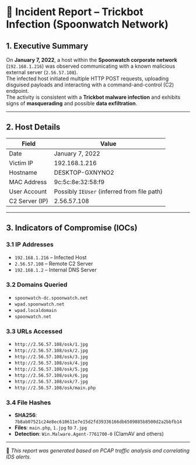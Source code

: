 # 📝 Incident Report – Trickbot Infection (Spoonwatch Network)

## 1. Executive Summary

On **January 7, 2022**, a host within the **Spoonwatch corporate network** (`192.168.1.216`) was observed communicating with a known malicious external server (`2.56.57.108`).  
The infected host initiated multiple HTTP POST requests, uploading disguised payloads and interacting with a command-and-control (C2) endpoint.  
The activity is consistent with a **Trickbot malware infection** and exhibits signs of **masquerading** and possible **data exfiltration**.

---

## 2. Host Details

| Field           | Value                                             |
|----------------|---------------------------------------------------|
| Date           | January 7, 2022                                   |
| Victim IP      | 192.168.1.216                                     |
| Hostname       | DESKTOP-GXNYNO2                                   |
| MAC Address    | 9c:5c:8e:32:58:f9                                  |
| User Account   | Possibly `IEUser` (inferred from file path)       |
| C2 Server (IP) | 2.56.57.108                                       |

---

## 3. Indicators of Compromise (IOCs)

### 3.1 IP Addresses

- `192.168.1.216` – Infected Host  
- `2.56.57.108` – Remote C2 Server  
- `192.168.1.2` – Internal DNS Server  

### 3.2 Domains Queried

- `spoonwatch-dc.spoonwatch.net`  
- `wpad.spoonwatch.net`  
- `wpad.localdomain`  
- `spoonwatch.net`  

### 3.3 URLs Accessed

- `http://2.56.57.108/osk/1.jpg`  
- `http://2.56.57.108/osk/2.jpg`  
- `http://2.56.57.108/osk/3.jpg`  
- `http://2.56.57.108/osk/4.jpg`  
- `http://2.56.57.108/osk/5.jpg`  
- `http://2.56.57.108/osk/6.jpg`  
- `http://2.56.57.108/osk/7.jpg`  
- `http://2.56.57.108/osk/main.php`  

### 3.4 File Hashes

- **SHA256**: `7b8ab07521c24e8ec610611e7e15d2fd39336166db6509885b8500d2a2bbfb14`  
- **Files**: `main.php`, `1.jpg` to `7.jpg`  
- **Detection**: `Win.Malware.Agent-7761700-0` (ClamAV and others)

---

📌 *This report was generated based on PCAP traffic analysis and correlating IDS alerts.*

